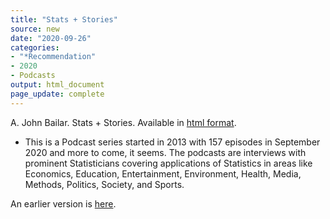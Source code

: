 ```yaml
---
title: "Stats + Stories"
source: new
date: "2020-09-26"
categories:
- "*Recommendation"
- 2020
- Podcasts
output: html_document
page_update: complete
---
```


A. John Bailar. Stats + Stories. Available in [html format](https://statsandstories.net/).

<!---More--->

+ This is a Podcast series started in 2013 with 157 episodes in September 2020 and more to come, it seems. The podcasts are interviews with prominent Statisticians covering applications of Statistics in areas like Economics, Education, Entertainment, Environment, Health, Media, Methods, Politics, Society, and Sports.

An earlier version is [here][sim2].
 
[sim2]: http://new.pmean.com/stats-and-stories/
 
